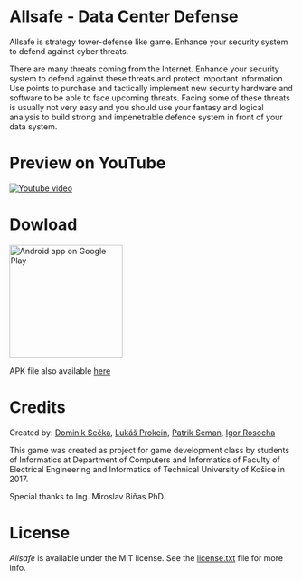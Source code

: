 Allsafe - Data Center Defense
================

Allsafe is strategy tower-defense like game. Enhance your security system to defend against cyber threats.

There are many threats coming from the Internet. Enhance your security system to defend against these threats and protect important information. Use points to purchase and tactically implement new security hardware and software to be able to face upcoming threats. Facing some of these threats is usually not very easy and you should use your fantasy and logical analysis to build strong and impenetrable defence system in front of your data system.

# Preview on YouTube
[![Youtube video](https://img.youtube.com/vi/FpdHlZ9ywA4/0.jpg)](https://youtu.be/FpdHlZ9ywA4)

# Dowload

<a href="https://play.google.com/store/apps/details?id=sk.ovocinari.allsafe"><img alt="Android app on Google Play" src="https://play.google.com/intl/en_us/badges/images/generic/en_badge_web_generic.png" width="200"/>
</a>

APK file also available [here](https://git.kpi.fei.tuke.sk/ps164ky/AllSafe/blob/master/bin/allsafe.apk)

# Credits
Created by: [Dominik Sečka], [Lukáš Prokein], [Patrik Seman], [Igor Rosocha]

This game was created as project for game development class by students of Informatics  at Department of Computers and Informatics of Faculty of Electrical Engineering and Informatics of Technical University of Košice in 2017.

Special thanks to Ing. Miroslav Biňas PhD.

[Dominik Sečka]: <mailto:dominik.secka@student.tuke.sk>
[Lukáš Prokein]: <mailto:lukas.prokein@student.tuke.sk>
[Patrik Seman]: <mailto:patrik.seman@student.tuke.sk>
[Igor Rosocha]: <mailto:igor.rosocha@student.tuke.sk>

# License
*Allsafe* is available under the MIT license. See the [license.txt](https://git.kpi.fei.tuke.sk/ps164ky/AllSafe/blob/master/licence.txt) file for more info.
